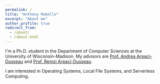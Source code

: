 ```yaml
---
permalink: /
title: "Anthony Rebello"
excerpt: "About me"
author_profile: true
redirect_from: 
  - /about/
  - /about.html
---
```


I'm a Ph.D. student in the Department of Computer Sciences at the University of Wisconsin-Madison. 
My advisors are [Prof. Andrea Arpaci-Dusseau](http://www.cs.wisc.edu/~dusseau/) and [Prof. Remzi Arpaci-Dusseau](http://www.cs.wisc.edu/~remzi/).

I am interested in Operating Systems, Local File Systems, and Serverless Computing.
